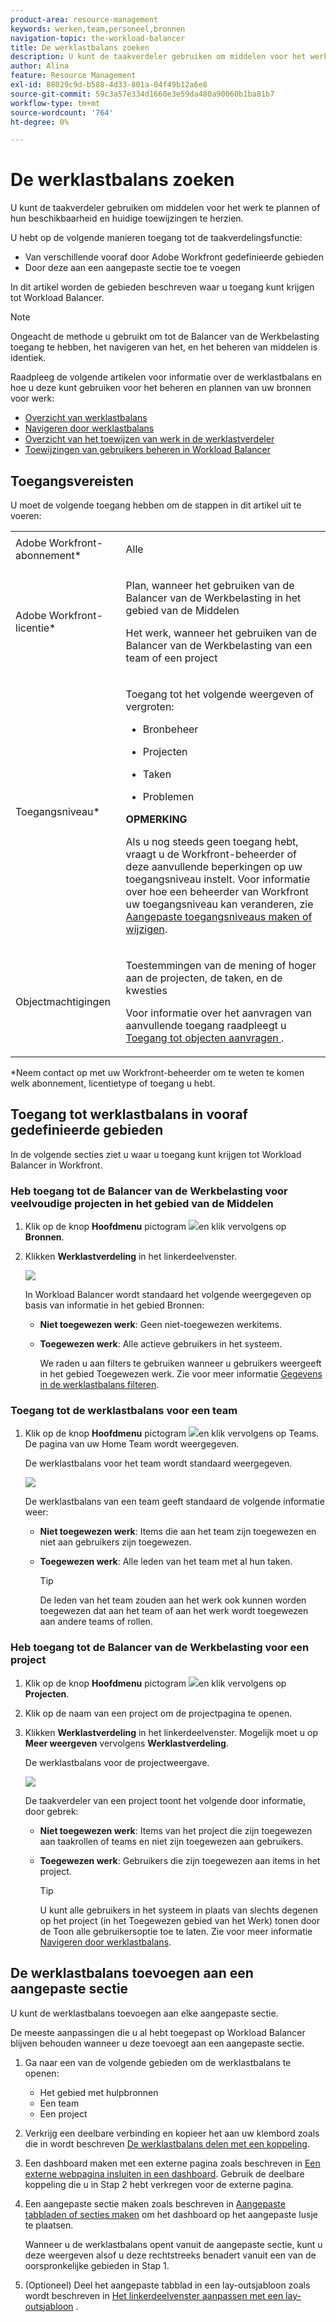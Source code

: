 ```yaml
---
product-area: resource-management
keywords: werken,team,personeel,bronnen
navigation-topic: the-workload-balancer
title: De werklastbalans zoeken
description: U kunt de taakverdeler gebruiken om middelen voor het werk te plannen of hun beschikbaarheid en huidige toewijzingen te herzien.
author: Alina
feature: Resource Management
exl-id: 88029c9d-b588-4d33-801a-04f49b12a6e8
source-git-commit: 59c3a57e334d1660e3e59da480a90060b1ba81b7
workflow-type: tm+mt
source-wordcount: '764'
ht-degree: 0%

---
```


# De werklastbalans zoeken


U kunt de taakverdeler gebruiken om middelen voor het werk te plannen of hun beschikbaarheid en huidige toewijzingen te herzien.

U hebt op de volgende manieren toegang tot de taakverdelingsfunctie:

* Van verschillende vooraf door Adobe Workfront gedefinieerde gebieden
* Door deze aan een aangepaste sectie toe te voegen

In dit artikel worden de gebieden beschreven waar u toegang kunt krijgen tot Workload Balancer.

>[!NOTE]
>
>Ongeacht de methode u gebruikt om tot de Balancer van de Werkbelasting toegang te hebben, het navigeren van het, en het beheren van middelen is identiek.
>
>Raadpleeg de volgende artikelen voor informatie over de werklastbalans en hoe u deze kunt gebruiken voor het beheren en plannen van uw bronnen voor werk:
>
>* [Overzicht van werklastbalans](../../resource-mgmt/workload-balancer/overview-workload-balancer.md)
>* [Navigeren door werklastbalans](../../resource-mgmt/workload-balancer/navigate-the-workload-balancer.md)
>* [Overzicht van het toewijzen van werk in de werklastverdeler](../../resource-mgmt/workload-balancer/assign-work-in-workload-balancer.md)
>* [Toewijzingen van gebruikers beheren in Workload Balancer](../../resource-mgmt/workload-balancer/manage-user-allocations-workload-balancer.md)
>

## Toegangsvereisten

U moet de volgende toegang hebben om de stappen in dit artikel uit te voeren:

<table style="table-layout:auto"> 
 <col> 
 <col> 
 <tbody> 
  <tr> 
   <td role="rowheader">Adobe Workfront-abonnement*</td> 
   <td> <p>Alle </p> </td> 
  </tr> 
  <tr> 
   <td role="rowheader">Adobe Workfront-licentie*</td> 
   <td> <p>Plan, wanneer het gebruiken van de Balancer van de Werkbelasting in het gebied van de Middelen</p>
   <p>Het werk, wanneer het gebruiken van de Balancer van de Werkbelasting van een team of een project</p>
 </td> 
  </tr> 
  <tr> 
   <td role="rowheader">Toegangsniveau*</td> 
   <td> <p>Toegang tot het volgende weergeven of vergroten:</p> 
    <ul> 
     <li> <p>Bronbeheer</p> </li> 
     <li> <p>Projecten</p> </li> 
     <li> <p>Taken</p> </li> 
     <li> <p>Problemen</p> </li> 
    </ul> <p><b> OPMERKING</b>

Als u nog steeds geen toegang hebt, vraagt u de Workfront-beheerder of deze aanvullende beperkingen op uw toegangsniveau instelt. Voor informatie over hoe een beheerder van Workfront uw toegangsniveau kan veranderen, zie <a href="../../administration-and-setup/add-users/configure-and-grant-access/create-modify-access-levels.md" class="MCXref xref">Aangepaste toegangsniveaus maken of wijzigen</a>.</p> </td>
</tr> 
  <tr> 
   <td role="rowheader">Objectmachtigingen</td> 
   <td> <p>Toestemmingen van de mening of hoger aan de projecten, de taken, en de kwesties </p> <p>Voor informatie over het aanvragen van aanvullende toegang raadpleegt u <a href="../../workfront-basics/grant-and-request-access-to-objects/request-access.md" class="MCXref xref">Toegang tot objecten aanvragen </a>.</p> </td> 
  </tr> 
 </tbody> 
</table>

*Neem contact op met uw Workfront-beheerder om te weten te komen welk abonnement, licentietype of toegang u hebt.

## Toegang tot werklastbalans in vooraf gedefinieerde gebieden

In de volgende secties ziet u waar u toegang kunt krijgen tot Workload Balancer in Workfront.

### Heb toegang tot de Balancer van de Werkbelasting voor veelvoudige projecten in het gebied van de Middelen

1. Klik op de knop **Hoofdmenu** pictogram ![](assets/main-menu-icon.png)en klik vervolgens op **Bronnen**.
1. Klikken **Werklastverdeling** in het linkerdeelvenster.

   ![](assets/nwe-balancer-global.png)

   In Workload Balancer wordt standaard het volgende weergegeven op basis van informatie in het gebied Bronnen:

   * **Niet toegewezen werk**: Geen niet-toegewezen werkitems.
   * **Toegewezen werk**: Alle actieve gebruikers in het systeem.

     We raden u aan filters te gebruiken wanneer u gebruikers weergeeft in het gebied Toegewezen werk. Zie voor meer informatie [Gegevens in de werklastbalans filteren](../workload-balancer/filter-information-workload-balancer.md).

### Toegang tot de werklastbalans voor een team

1. Klik op de knop **Hoofdmenu** pictogram ![](assets/main-menu-icon.png)en klik vervolgens op Teams.
De pagina van uw Home Team wordt weergegeven.

   De werklastbalans voor het team wordt standaard weergegeven.

   ![](assets/nwe-balancer-team-350x172.png)

   De werklastbalans van een team geeft standaard de volgende informatie weer:

   * **Niet toegewezen werk**: Items die aan het team zijn toegewezen en niet aan gebruikers zijn toegewezen.
   * **Toegewezen werk**: Alle leden van het team met al hun taken.

     >[!TIP]
     >
     >De leden van het team zouden aan het werk ook kunnen worden toegewezen dat aan het team of aan het werk wordt toegewezen aan andere teams of rollen.



### Heb toegang tot de Balancer van de Werkbelasting voor een project

1. Klik op de knop **Hoofdmenu** pictogram ![](assets/main-menu-icon.png)en klik vervolgens op **Projecten**.
1. Klik op de naam van een project om de projectpagina te openen.
1. Klikken **Werklastverdeling** in het linkerdeelvenster. Mogelijk moet u op **Meer weergeven** vervolgens **Werklastverdeling**.

   De werklastbalans voor de projectweergave.

   ![](assets/nwe-balancer-project-350x152.png)

   De taakverdeler van een project toont het volgende door informatie, door gebrek:

   * **Niet toegewezen werk**: Items van het project die zijn toegewezen aan taakrollen of teams en niet zijn toegewezen aan gebruikers.
   * **Toegewezen werk**: Gebruikers die zijn toegewezen aan items in het project.

     >[!TIP]
     >
     >U kunt alle gebruikers in het systeem in plaats van slechts degenen op het project (in het Toegewezen gebied van het Werk) tonen door de Toon alle gebruikersoptie toe te laten. Zie voor meer informatie [Navigeren door werklastbalans](../workload-balancer/navigate-the-workload-balancer.md).


## De werklastbalans toevoegen aan een aangepaste sectie

U kunt de werklastbalans toevoegen aan elke aangepaste sectie.

De meeste aanpassingen die u al hebt toegepast op Workload Balancer blijven behouden wanneer u deze toevoegt aan een aangepaste sectie.

1. Ga naar een van de volgende gebieden om de werklastbalans te openen:

   * Het gebied met hulpbronnen
   * Een team
   * Een project

1. Verkrijg een deelbare verbinding en kopieer het aan uw klembord zoals die in wordt beschreven [De werklastbalans delen met een koppeling](../../resource-mgmt/workload-balancer/share-link-for-workload-balancer.md).
1. Een dashboard maken met een externe pagina zoals beschreven in [Een externe webpagina insluiten in een dashboard](../../reports-and-dashboards/dashboards/creating-and-managing-dashboards/embed-external-web-page-dashboard.md). Gebruik de deelbare koppeling die u in Stap 2 hebt verkregen voor de externe pagina.

   <!--
      (NOTE: ensure this stays correct)
      -->

1. Een aangepaste sectie maken zoals beschreven in [Aangepaste tabbladen of secties maken](../../workfront-basics/manage-your-account-and-profile/configuring-your-user-profile/create-custom-tabs.md) om het dashboard op het aangepaste lusje te plaatsen.

   Wanneer u de werklastbalans opent vanuit de aangepaste sectie, kunt u deze weergeven alsof u deze rechtstreeks benadert vanuit een van de oorspronkelijke gebieden in Stap 1.

   <!--
      (NOTE: ensure this stays correct)
     -->

1. (Optioneel) Deel het aangepaste tabblad in een lay-outsjabloon zoals wordt beschreven in  [Het linkerdeelvenster aanpassen met een lay-outsjabloon](../../administration-and-setup/customize-workfront/use-layout-templates/customize-left-panel.md) .


<!--
For a team:

* From the Workload Balancer section of a team.

  You can adjust allocations and review or assign work from multiple projects to individual team members.

For a project:

  You can do the following when you use the Workload Balancer within a project:

   * Assign work on the project to users already assigned other work on the project.
   * Assign work to any user that might not be on the project.

   * View additional work that users are assigned to on other projects.
   * Adjust user allocations to work items.-->